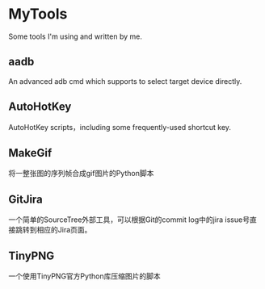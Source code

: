 # MyTools
Some tools I'm using and written by me.

## aadb
An advanced adb cmd which supports to select target device directly.

## AutoHotKey
AutoHotKey scripts，including some frequently-used shortcut key.

## MakeGif
将一整张图的序列帧合成gif图片的Python脚本

## GitJira
一个简单的SourceTree外部工具，可以根据Git的commit log中的jira issue号直接跳转到相应的Jira页面。

## TinyPNG
一个使用TinyPNG官方Python库压缩图片的脚本
